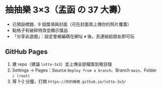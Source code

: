 # 抽抽樂 3×3（孟函 の 37 大壽）
- 已預設標題、9 個獎項與封面（可在封面頁上傳你的照片覆蓋）
- 點格子有破碎特效並顯示獎品
- 「分享此遊戲」：設定會被編碼在網址 `#` 後，丟連結給朋友即可玩

## GitHub Pages
1) 建 repo（建議 `lotto-3x3`）並上傳全部檔案到根目錄
2) Settings → Pages：Source `Deploy from a branch`、Branch `main`、Folder `/ (root)`
3) 等 1–2 分鐘，打開 `https://你的帳號.github.io/lotto-3x3/`
